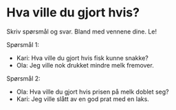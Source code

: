 # Hva ville du gjort hvis?

Skriv spørsmål og svar. Bland med vennene dine. Le!

Spørsmål 1:
- Kari: Hva ville du gjort hvis fisk kunne snakke?
- Ola: Jeg ville nok drukket mindre melk fremover.

Spørsmål 2:
- Ola: Hva ville du gjort hvis prisen på melk doblet seg?
- Kari: Jeg ville slått av en god prat med en laks.
